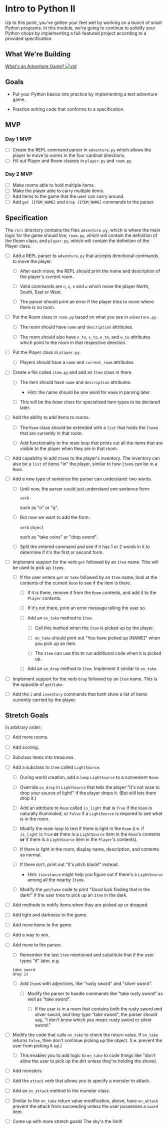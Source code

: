 # Intro to Python II

Up to this point, you've gotten your feet wet by working on a bunch of small Python programs. In this module, we're going to continue to solidify your Python chops by implementing a full-featured project according to a provided specification.

## What We're Building

[What's an Adventure Game? ![vid](https://tk-assets.lambdaschool.com/7928cdb4-b8a3-45a6-b231-5b9d1fc1e002_ScreenShot2019-03-22at5.47.28PM.png)](https://youtu.be/WaZccFqJUT8)

## Goals

*   Put your Python basics into practice by implementing a text adventure game.

*   Practice writing code that conforms to a specification.

## MVP

### Day 1 MVP

*   [ ] Create the REPL command parser in `adventure.py` which allows the player to move to rooms in the four cardinal directions.
*   [ ] Fill out Player and Room classes in `player.py` and `room.py`.

### Day 2 MVP

*   [ ] Make rooms able to hold multiple items.
*   [ ] Make the player able to carry multiple items.
*   [ ] Add items to the game that the user can carry around.
*   [ ] Add `get [ITEM_NAME]` and `drop [ITEM_NAME]` commands to the parser.

## Specification

The `/src` directory contains the files `adventure.py`, which is where the main logic for the game should live, `room.py`, which will contain the definition of the Room class, and `player.py`, which will contain the definition of the Player class.

*   [ ] Add a REPL parser to `adventure.py` that accepts directional commands to move the player.

    *   [ ] After each move, the REPL should print the name and description of the player's current room.

    *   [ ] Valid commands are `n`, `s`, `e` and `w` which move the player North, South, East or West.

    *   [ ] The parser should print an error if the player tries to move where there is no room.

*   [ ] Put the Room class in `room.py` based on what you see in `adventure.py`.

    *   [ ] The room should have `name` and `description` attributes.

    *   [ ] The room should also have `n_to`, `s_to`, `e_to`, and `w_to` attributes which point to the room in that respective direction.

*   [ ] Put the Player class in `player.py`.

    *   [ ] Players should have a `name` and `current_room` attributes.

*   [ ] Create a file called `item.py` and add an `Item` class in there.

    *   [ ] The item should have `name` and `description` attributes.

        *   Hint: the name should be one word for ease in parsing later.

    *   [ ] This will be the _base class_ for specialized item types to be declared later.

*   [ ] Add the ability to add items to rooms.

    *   [ ] The `Room` class should be extended with a `list` that holds the `Item`s that are currently in that room.

    *   [ ] Add functionality to the main loop that prints out all the items that are visible to the player when they are in that room.

*   [ ] Add capability to add `Item`s to the player's inventory. The inventory can also be a `list` of items "in" the player, similar to how `Item`s can be in a `Room`.

*   [ ] Add a new type of sentence the parser can understand: two words.

    *   [ ] Until now, the parser could just understand one sentence form:

        `verb`

        such as "n" or "q".

    *   [ ] But now we want to add the form:

        `verb` `object`

        such as "take coins" or "drop sword".

    *   [ ] Split the entered command and see if it has 1 or 2 words in it to determine if it's the first or second form.

*   [ ] Implement support for the verb `get` followed by an `Item` name. This will be used to pick up `Item`s.

    *   [ ] If the user enters `get` or `take` followed by an `Item` name, look at the contents of the current `Room` to see if the item is there.

        *   [ ] If it is there, remove it from the `Room` contents, and add it to the `Player` contents.

        *   [ ] If it's not there, print an error message telling the user so.

        *   [ ] Add an `on_take` method to `Item`.

            *   [ ] Call this method when the `Item` is picked up by the player.

            *   [ ] `on_take` should print out "You have picked up [NAME]" when you pick up an item.

            *   [ ] The `Item` can use this to run additional code when it is picked up.

        *   [ ] Add an `on_drop` method to `Item`. Implement it similar to `on_take`.

*   [ ] Implement support for the verb `drop` followed by an `Item` name. This is the opposite of `get`/`take`.

*   [ ] Add the `i` and `inventory` commands that both show a list of items currently carried by the player.

## Stretch Goals

In arbitrary order:

*   [ ] Add more rooms.

*   [ ] Add scoring.

*   [ ] Subclass items into treasures.

*   [ ] Add a subclass to `Item` called `LightSource`.

    *   [ ] During world creation, add a `lamp` `LightSource` to a convenient `Room`.

    *   [ ] Override `on_drop` in `LightSource` that tells the player "It's not wise to drop your source of light!" if the player drops it. (But still lets them drop it.)

    *   [ ] Add an attribute to `Room` called `is_light` that is `True` if the `Room` is naturally illuminated, or `False` if a `LightSource` is required to see what is in the room.

    *   [ ] Modify the main loop to test if there is light in the `Room` (i.e. if `is_light` is `True` **or** there is a `LightSource` item in the `Room`'s contents **or** if there is a `LightSource` item in the `Player`'s contents).

    *   [ ] If there is light in the room, display name, description, and contents as normal.

    *   [ ] If there isn't, print out "It's pitch black!" instead.

        *   Hint: `isinstance` might help you figure out if there's a `LightSource` among all the nearby `Item`s.

    *   [ ] Modify the `get`/`take` code to print "Good luck finding that in the dark!" if the user tries to pick up an `Item` in the dark.

*   [ ] Add methods to notify items when they are picked up or dropped.

*   [ ] Add light and darkness to the game.

*   [ ] Add more items to the game.

*   [ ] Add a way to win.

*   [ ] Add more to the parser.

    *   [ ] Remember the last `Item` mentioned and substitute that if the user types "it" later, e.g.

    ```shell
    take sword
    drop it
    ```

    *   [ ] Add `Item`s with adjectives, like "rusty sword" and "silver sword".

        *   [ ] Modify the parser to handle commands like "take rusty sword" as well as "take sword".

            *   [ ] If the user is in a room that contains both the rusty sword _and_ silver sword, and they type "take sword", the parser should say, "I don't know which you mean: rusty sword or silver sword."

*   [ ] Modify the code that calls `on_take` to check the return value. If `on_take` returns `False`, then don't continue picking up the object. (I.e. prevent the user from picking it up.)

    *   [ ] This enables you to add logic to `on_take` to code things like "don't allow the user to pick up the dirt unless they're holding the shovel.

*   [ ] Add monsters.

*   [ ] Add the `attack` verb that allows you to specify a monster to attack.

*   [ ] Add an `on_attack` method to the monster class.

*   [ ] Similar to the `on_take` return value modification, above, have `on_attack` prevent the attack from succeeding unless the user possesses a `sword` item.

*   [ ] Come up with more stretch goals! The sky's the limit!
